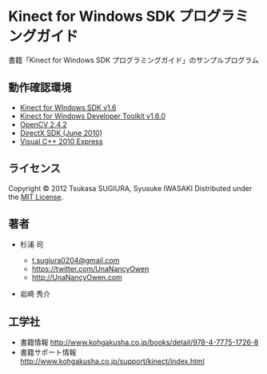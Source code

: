 ﻿Kinect for Windows SDK プログラミングガイド
===========================================

書籍「Kinect for Windows SDK プログラミングガイド」のサンプルプログラム


動作確認環境
------------
* [Kinect for WIndows SDK v1.6](http://www.microsoft.com/en-us/download/details.aspx?id=34808 "Kinect for Windows SDK v1.6 | Microsoft Download Center")
* [Kinect for Windows Developer Toolkit v1.6.0](http://www.microsoft.com/en-us/download/details.aspx?id=34807 "Kinect for Windows Developer Toolkit v1.6 | Microsoft Download Center")
* [OpenCV 2.4.2](http://opencv.org/ "OpenCV.org")
* [DirectX SDK (June 2010)](http://www.microsoft.com/en-us/download/details.aspx?id=6812 "DirectX Software Development Kit | Microsoft Download Center")
* [Visual C++ 2010 Express](http://go.microsoft.com/?linkid=9709955 "Visual C++ 2010 Express - Japanese Web Installer")


ライセンス
----------
Copyright &copy; 2012 Tsukasa SUGIURA, Syusuke IWASAKI
Distributed under the [MIT License](http://www.opensource.org/licenses/mit-license.php "MIT License | Open Source Initiative").


著者
----
* 杉浦 司
    * <t.sugiura0204@gmail.com>
    * <https://twitter.com/UnaNancyOwen>
    * <http://UnaNancyOwen.com>

* 岩崎 秀介


工学社
------
* 書籍情報 <http://www.kohgakusha.co.jp/books/detail/978-4-7775-1726-8>
* 書籍サポート情報 <http://www.kohgakusha.co.jp/support/kinect/index.html>
